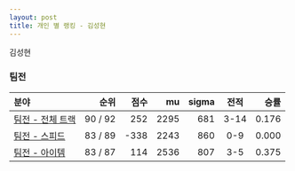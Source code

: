 ```yaml
---
layout: post
title: 개인 별 랭킹 - 김성현
---
```


김성현


### 팀전

| 분야 | 순위 | 점수 | mu | sigma | 전적 | 승률 |
|:---|---:|---:|---:|---:|:---:|---:|
| [팀전 - 전체 트랙](../team-full) | 90 / 92 | 252 | 2295 | 681 | 3-14 | 0.176 |
| [팀전 - 스피드](../team-speed) | 83 / 89 | -338 | 2243 | 860 | 0-9 | 0.000 |
| [팀전 - 아이템](../team-item) | 83 / 87 | 114 | 2536 | 807 | 3-5 | 0.375 |
